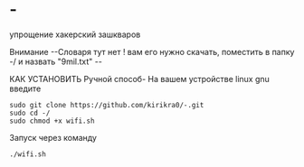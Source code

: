# -
упрощение хакерский зашкваров 

Внимание --Словаря тут нет ! вам его нужно скачать, поместить в папку -/ и назвать "9mil.txt"  --

 КАК УСТАНОВИТЬ
Ручной способ- На вашем устройстве linux gnu введите 
```
sudo git clone https://github.com/kirikra0/-.git
sudo cd -/
sudo chmod +x wifi.sh
```
Запуск через команду
```
./wifi.sh
```
